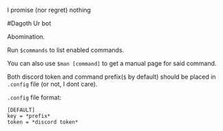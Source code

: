 I promise (nor regret) nothing 

#Dagoth Ur bot

Abomination. 

Run ```$commands``` to list enabled commands.

You can also use ```$man [command]``` to get a manual page for said command.

Both discord token and command prefix(```$``` by default) should be placed in ```.config``` file (or not, I dont care).

```.config``` file format:
```
[DEFAULT]
key = *prefix*
token = *discord token*
```
